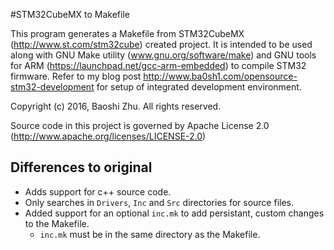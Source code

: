 #STM32CubeMX to Makefile

This program generates a Makefile from STM32CubeMX (http://www.st.com/stm32cube) created project. It is intended to be used along with GNU Make utility (www.gnu.org/software/make) and GNU tools for ARM (https://launchpad.net/gcc-arm-embedded) to compile STM32 firmware. Refer to my blog post http://www.ba0sh1.com/opensource-stm32-development for setup of integrated development environment.  

Copyright (c) 2016, Baoshi Zhu. All rights reserved.

Source code in this project is governed by Apache License 2.0 (http://www.apache.org/licenses/LICENSE-2.0)

## Differences to original

- Adds support for c++ source code.
- Only searches in `Drivers`, `Inc` and `Src` directories for source files.
- Added support for an optional `inc.mk` to add persistant, custom changes to the Makefile.
    - `inc.mk` must be in the same directory as the Makefile.
